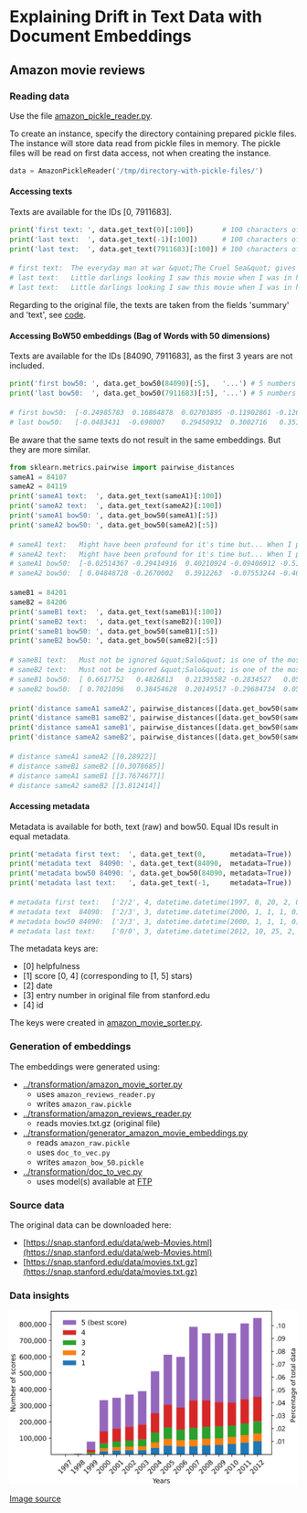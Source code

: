 # Explaining Drift in Text Data with Document Embeddings

## Amazon movie reviews

### Reading data

Use the file [amazon_pickle_reader.py](../access/amazon_pickle_reader.py).

To create an instance, specify the directory containing prepared pickle files.
The instance will store data read from pickle files in memory.
The pickle files will be read on first data access, not when creating the instance.

```python
data = AmazonPickleReader('/tmp/directory-with-pickle-files/')

```

#### Accessing texts

Texts are available for the IDs [0, 7911683].

```python
print('first text: ', data.get_text(0)[:100])       # 100 characters of first text
print('last text:  ', data.get_text(-1)[:100])      # 100 characters of last text
print('last text:  ', data.get_text(7911683)[:100]) # 100 characters of last text

# first text:  The everyday man at war &quot;The Cruel Sea&quot; gives an excellent account of the real war at sea,
# last text:   Little darlings looking I saw this movie when I was in high school and loved Tatum O'neal and Kristy
# last text:   Little darlings looking I saw this movie when I was in high school and loved Tatum O'neal and Kristy
```

Regarding to the original file, the texts are taken from the fields 'summary' and 'text',
see [code](https://github.com/EML4U/ExplainingDriftTextEmbeddings/blob/a9d833ba28fb46959901d081b44338f3c8499ec9/data/amazon_movie_sorter.py#L36).

#### Accessing BoW50 embeddings (Bag of Words with 50 dimensions)

Texts are available for the IDs [84090, 7911683], as the first 3 years are not included.

```python
print('first bow50: ', data.get_bow50(84090)[:5],   '...') # 5 numbers of first bow50
print('last bow50:  ', data.get_bow50(7911683)[:5], '...') # 5 numbers of last bow50

# first bow50:  [-0.24985783  0.16864878  0.02703895 -0.11902861 -0.12623635] ...
# last bow50:   [-0.0483431  -0.698007    0.29450932  0.3002716   0.35189843] ...
```

Be aware that the same texts do not result in the same embeddings.
But they are more similar.

```python
from sklearn.metrics.pairwise import pairwise_distances
sameA1 = 84107
sameA2 = 84119
print('sameA1 text:  ', data.get_text(sameA1)[:100])
print('sameA2 text:  ', data.get_text(sameA2)[:100])
print('sameA1 bow50: ', data.get_bow50(sameA1)[:5])
print('sameA2 bow50: ', data.get_bow50(sameA2)[:5])

# sameA1 text:   Might have been profound for it's time but... When I pay almost 30. for a DVD I expect alot, especia
# sameA2 text:   Might have been profound for it's time but... When I pay almost 30. for a DVD I expect alot, especia
# sameA1 bow50:  [-0.02514367 -0.29414916  0.40210924 -0.09406912 -0.51019126]
# sameA2 bow50:  [ 0.04848728 -0.2670002   0.3912263  -0.07553244 -0.46337175]
    
sameB1 = 84201
sameB2 = 84206
print('sameB1 text:  ', data.get_text(sameB1)[:100])
print('sameB2 text:  ', data.get_text(sameB2)[:100])
print('sameB1 bow50: ', data.get_bow50(sameB1)[:5])
print('sameB2 bow50: ', data.get_bow50(sameB2)[:5])

# sameB1 text:   Must not be ignored &quot;Salo&quot; is one of the most controversial and debatable films of the cen
# sameB2 text:   Must not be ignored &quot;Salo&quot; is one of the most controversial and debatable films of the cen
# sameB1 bow50:  [ 0.6617752   0.4826813   0.21395582 -0.2834527   0.05723236]
# sameB2 bow50:  [ 0.7021096   0.38454628  0.20149517 -0.29684734  0.05091358]
    
print('distance sameA1 sameA2', pairwise_distances([data.get_bow50(sameA1)], [data.get_bow50(sameA2)]))
print('distance sameB1 sameB2', pairwise_distances([data.get_bow50(sameB1)], [data.get_bow50(sameB2)]))
print('distance sameA1 sameB1', pairwise_distances([data.get_bow50(sameA1)], [data.get_bow50(sameB1)]))
print('distance sameA2 sameB2', pairwise_distances([data.get_bow50(sameA2)], [data.get_bow50(sameB2)]))

# distance sameA1 sameA2 [[0.28922]]
# distance sameB1 sameB2 [[0.3078685]]
# distance sameA1 sameB1 [[3.7674677]]
# distance sameA2 sameB2 [[3.812414]]
```

#### Accessing metadata

Metadata is available for both, text (raw) and bow50.
Equal IDs result in equal metadata.

```python
print('metadata first text:  ', data.get_text(0,      metadata=True))
print('metadata text  84090: ', data.get_text(84090,  metadata=True))
print('metadata bow50 84090: ', data.get_bow50(84090, metadata=True))
print('metadata last text:   ', data.get_text(-1,     metadata=True))

# metadata first text:   ['2/2', 4, datetime.datetime(1997, 8, 20, 2, 0), 2381344, 0]
# metadata text  84090:  ['2/3', 3, datetime.datetime(2000, 1, 1, 1, 0), 1771, 84090]
# metadata bow50 84090:  ['2/3', 3, datetime.datetime(2000, 1, 1, 1, 0), 1771, 84090]
# metadata last text:    ['0/0', 3, datetime.datetime(2012, 10, 25, 2, 0), 7908990, 7911683]
```

The metadata keys are:

- [0] helpfulness
- [1] score [0, 4] (corresponding to [1, 5] stars)
- [2] date
- [3] entry number in original file from stanford.edu
- [4] id

The keys were created in [amazon_movie_sorter.py](https://github.com/EML4U/ExplainingDriftTextEmbeddings/blob/a9d833ba28fb46959901d081b44338f3c8499ec9/data/amazon_movie_sorter.py#L30).

### Generation of embeddings

The embeddings were generated using:

- [../transformation/amazon_movie_sorter.py](../transformation/amazon_movie_sorter.py)
    - uses `amazon_reviews_reader.py`
    - writes `amazon_raw.pickle`
- [../transformation/amazon_reviews_reader.py](../transformation/amazon_reviews_reader.py)
    - reads movies.txt.gz (original file)
- [../transformation/generator_amazon_movie_embeddings.py](../transformation/generator_amazon_movie_embeddings.py)
    - reads `amazon_raw.pickle`
    - uses `doc_to_vec.py`
    - writes `amazon_bow_50.pickle`
- [../transformation/doc_to_vec.py](../transformation/doc_to_vec.py)
    - uses model(s) available at [FTP](https://hobbitdata.informatik.uni-leipzig.de/EML4U/2021-05-17-Amazon-Doc2Vec/)

### Source data

The original data can be downloaded here:

- [https://snap.stanford.edu/data/web-Movies.html](https://snap.stanford.edu/data/web-Movies.html)
- [https://snap.stanford.edu/data/movies.txt.gz](https://snap.stanford.edu/data/movies.txt.gz)

### Data insights

![](images/amazon_movie_reviews-overview.svg)

[Image source](https://github.com/EML4U/Drift-detector-comparison/tree/main/figures/amazon-overview)